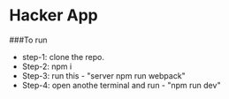 # Hacker App
###To run 
- step-1: clone the repo. 
- Step-2: npm i 
- Step-3: run this - "server npm run webpack" 
- Step-4: open anothe terminal and run - "npm run dev"
